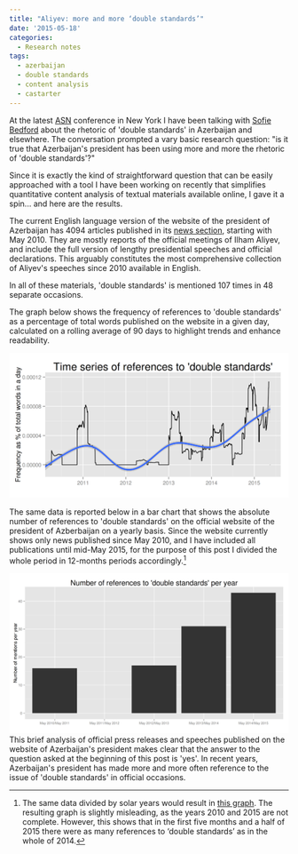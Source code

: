 ```yaml
---
title: "Aliyev: more and more ‘double standards’"
date: '2015-05-18'
categories:
  - Research notes
tags:
  - azerbaijan
  - double standards
  - content analysis
  - castarter
---
```


At the latest [ASN](https://twitter.com/ASN_Org) conference in New York I have been talking with [Sofie Bedford](https://twitter.com/sofiebedford) about the rhetoric of 'double standards' in Azerbaijan and elsewhere. The conversation prompted a vary basic research question: "is it true that Azerbaijan's president has been using more and more the rhetoric of 'double standards'?"

Since it is exactly the kind of straightforward question that can be easily approached with a tool I have been working on recently that simplifies quantitative content analysis of textual materials available online, I gave it a spin... and here are the results.

The current English language version of the website of the president of Azerbaijan has 4094 articles published in its [news section](http://en.president.az/news/), starting with May 2010. They are mostly reports of the official meetings of Ilham Aliyev, and include the full version of lengthy presidential speeches and official declarations. This arguably constitutes the most comprehensive collection of Aliyev's speeches since 2010 available in English.

In all of these materials, 'double standards' is mentioned 107 times in 48 separate occasions.

The graph below shows the frequency of references to 'double standards' as a percentage of total words published on the website in a given day, calculated on a rolling average of 90 days to highlight trends and enhance readability.

![](timeseriesDoubleStandardAzerbaijan902.png)

The same data is reported below in a bar chart that shows the absolute number of references to 'double standards' on the official website of the president of Azberbaijan on a yearly basis. Since the website currently shows only news published since May 2010, and I have included all publications until mid-May 2015, for the purpose of this post I divided the whole period in 12-months periods accordingly.[^1]

![](barchartDoubleStandardsPresidentAzerbaijanMay2.png)This brief analysis of official press releases and speeches published on the website of Azerbaijan's president makes clear that the answer to the question asked at the beginning of this post is 'yes'. In recent years, Azerbaijan's president has made more and more often reference to the issue of 'double standards' in official occasions.


[^1]: The same data divided by solar years would result in [this graph](barchartDoubleStandardsPresidentAzerbaijanSolar2.png). The resulting graph is slightly misleading, as the years 2010 and 2015 are not complete. However, this shows that in the first five months and a half of 2015 there were as many references to ‘double standards’ as in the whole of 2014.